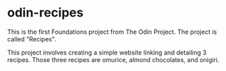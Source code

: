 # odin-recipes
This is the first Foundations project from The Odin Project. The project is
called "Recipes". 

This project involves creating a simple website linking and detailing 3 
recipes. Those three recipes are omurice, almond chocolates, and onigiri.